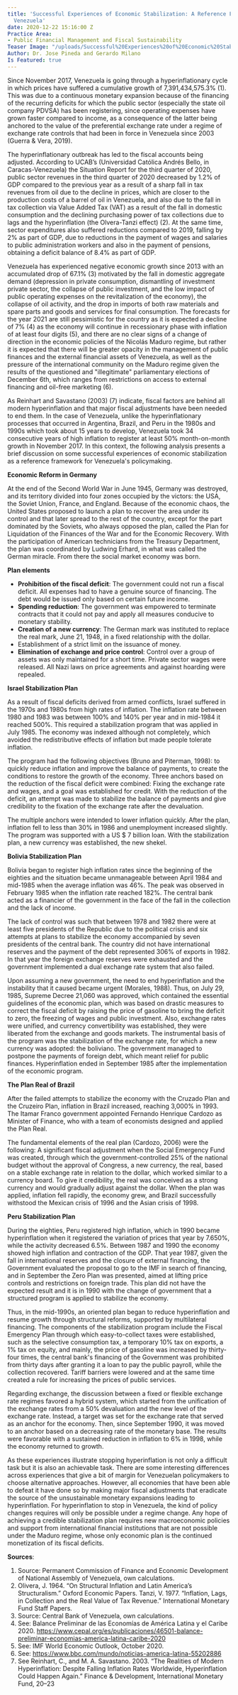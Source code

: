 ```yaml
---
title: 'Successful Experiences of Economic Stabilization: A Reference Framework for
  Venezuela'
date: 2020-12-22 15:16:00 Z
Practice Area:
- Public Financial Management and Fiscal Sustainability
Teaser Image: "/uploads/Successful%20Experiences%20of%20Economic%20Stabilization%20Teaser%20Image.png"
Author: Dr. Jose Pineda and Gerardo Milano
Is Featured: true
---
```


Since November 2017, Venezuela is going through a hyperinflationary cycle in which prices have suffered a cumulative growth of 7,391,434,575.3% (1). This was due to a continuous monetary expansion because of the financing of the recurring deficits for which the public sector (especially the state oil company PDVSA) has been registering, since operating expenses have grown faster compared to income, as a consequence of the latter being anchored to the value of the preferential exchange rate under a regime of exchange rate controls that had been in force in Venezuela since 2003 (Guerra & Vera, 2019). 

The hyperinflationary outbreak has led to the fiscal accounts being adjusted. According to UCAB’s (Universidad Católica Andrés Bello, in Caracas-Venezuela) the Situation Report for the third quarter of 2020, public sector revenues in the third quarter of 2020 decreased by 1.2% of GDP compared to the previous year as a result of a sharp fall in tax revenues from oil due to the decline in prices, which are closer to the production costs of a barrel of oil in Venezuela, and also due to the fall in tax collection via Value Added Tax (VAT) as a result of the fall in domestic consumption and the declining purchasing power of tax collections due to lags and the hyperinflation (the Olvera-Tanzi effect) (2). At the same time, sector expenditures also suffered reductions compared to 2019, falling by 2% as part of GDP, due to reductions in the payment of wages and salaries to public administration workers and also in the payment of pensions, obtaining a deficit balance of 8.4% as part of GDP.

Venezuela has experienced negative economic growth since 2013 with an accumulated drop of 67.1% (3) motivated by the fall in domestic aggregate demand (depression in private consumption, dismantling of investment private sector, the collapse of public investment, and the low impact of public operating expenses on the revitalization of the economy), the collapse of oil activity, and the drop in imports of both raw materials and spare parts and goods and services for final consumption. The forecasts for the year 2021 are still pessimistic for the country as it is expected a decline of 7% (4) as the economy will continue in recessionary phase with inflation of at least four digits (5), and there are no clear signs of a change of direction in the economic policies of the Nicolás Maduro regime, but rather it is expected that there will be greater opacity in the management of public finances and the external financial assets of Venezuela, as well as the pressure of the international community on the Maduro regime given the results of the questioned and "illegitimate" parliamentary elections of December 6th, which ranges from restrictions on access to external financing and oil-free marketing (6).  

As Reinhart and Savastano (2003) (7) indicate, fiscal factors are behind all modern hyperinflation and that major fiscal adjustments have been needed to end them. In the case of Venezuela, unlike the hyperinflationary processes that occurred in Argentina, Brazil, and Peru in the 1980s and 1990s which took about 15 years to develop, Venezuela took 34 consecutive years of high inflation to register at least 50% month-on-month growth in November 2017. In this context, the following analysis presents a brief discussion on some successful experiences of economic stabilization as a reference framework for Venezuela's policymaking.

**Economic Reform in Germany**

At the end of the Second World War in June 1945, Germany was destroyed, and its territory divided into four zones occupied by the victors: the USA, the Soviet Union, France, and England. Because of the economic chaos, the United States proposed to launch a plan to recover the area under its control and that later spread to the rest of the country, except for the part dominated by the Soviets, who always opposed the plan, called the Plan for Liquidation of the Finances of the War and for the Economic Recovery. With the participation of American technicians from the Treasury Department, the plan was coordinated by Ludwing Erhard, in what was called the German miracle. From there the social market economy was born.

**Plan elements**

- **Prohibition of the fiscal deficit**: The government could not run a fiscal deficit. All expenses had to have a genuine source of financing. The debt would be issued only based on certain future income.
- **Spending reduction**: The government was empowered to terminate contracts that it could not pay and apply all measures conducive to monetary stability.
- **Creation of a new currency**: The German mark was instituted to replace the real mark, June 21, 1948, in a fixed relationship with the dollar.
- Establishment of a strict limit on the issuance of money.
- **Elimination of exchange and price control**: Control over a group of assets was only maintained for a short time. Private sector wages were released. All Nazi laws on price agreements and against hoarding were repealed.



**Israel Stabilization Plan**

As a result of fiscal deficits derived from armed conflicts, Israel suffered in the 1970s and 1980s from high rates of inflation. The inflation rate between 1980 and 1983 was between 100% and 140% per year and in mid-1984 it reached 500%. This required a stabilization program that was applied in July 1985. The economy was indexed although not completely, which avoided the redistributive effects of inflation but made people tolerate inflation.

The program had the following objectives (Bruno and Piterman, 1998): to quickly reduce inflation and improve the balance of payments, to create the conditions to restore the growth of the economy. Three anchors based on the reduction of the fiscal deficit were combined: Fixing the exchange rate and wages, and a goal was established for credit. With the reduction of the deficit, an attempt was made to stabilize the balance of payments and give credibility to the fixation of the exchange rate after the devaluation.

The multiple anchors were intended to lower inflation quickly. After the plan, inflation fell to less than 30% in 1986 and unemployment increased slightly. The program was supported with a US $ 7 billion loan. With the stabilization plan, a new currency was established, the new shekel.



**Bolivia Stabilization Plan**

Bolivia began to register high inflation rates since the beginning of the eighties and the situation became unmanageable between April 1984 and mid-1985 when the average inflation was 46%. The peak was observed in February 1985 when the inflation rate reached 182%. The central bank acted as a financier of the government in the face of the fall in the collection and the lack of income.

The lack of control was such that between 1978 and 1982 there were at least five presidents of the Republic due to the political crisis and six attempts at plans to stabilize the economy accompanied by seven presidents of the central bank. The country did not have international reserves and the payment of the debt represented 306% of exports in 1982. In that year the foreign exchange reserves were exhausted and the government implemented a dual exchange rate system that also failed.

Upon assuming a new government, the need to end hyperinflation and the instability that it caused became urgent (Morales, 1988). Thus, on July 29, 1985, Supreme Decree 21,060 was approved, which contained the essential guidelines of the economic plan, which was based on drastic measures to correct the fiscal deficit by raising the price of gasoline to bring the deficit to zero, the freezing of wages and public investment. Also, exchange rates were unified, and currency convertibility was established, they were liberated from the exchange and goods markets. The instrumental basis of the program was the stabilization of the exchange rate, for which a new currency was adopted: the boliviano. The government managed to postpone the payments of foreign debt, which meant relief for public finances. Hyperinflation ended in September 1985 after the implementation of the economic program.



**The Plan Real of Brazil**

After the failed attempts to stabilize the economy with the Cruzado Plan and the Cruzeiro Plan, inflation in Brazil increased, reaching 3,000% in 1993. The Itamar Franco government appointed Fernando Henrique Cardozo as Minister of Finance, who with a team of economists designed and applied the Plan Real.

The fundamental elements of the real plan (Cardozo, 2006) were the following: A significant fiscal adjustment when the Social Emergency Fund was created, through which the government-controlled 25% of the national budget without the approval of Congress, a new currency, the real, based on a stable exchange rate in relation to the dollar, which worked similar to a currency board. To give it credibility, the real was conceived as a strong currency and would gradually adjust against the dollar. When the plan was applied, inflation fell rapidly, the economy grew, and Brazil successfully withstood the Mexican crisis of 1996 and the Asian crisis of 1998.


**Peru Stabilization Plan**

During the eighties, Peru registered high inflation, which in 1990 became hyperinflation when it registered the variation of prices that year by 7.650%, while the activity decreased 6.5%. Between 1987 and 1990 the economy showed high inflation and contraction of the GDP. That year 1987, given the fall in international reserves and the closure of external financing, the Government evaluated the proposal to go to the IMF in search of financing, and in September the Zero Plan was presented, aimed at lifting price controls and restrictions on foreign trade. This plan did not have the expected result and it is in 1990 with the change of government that a structured program is applied to stabilize the economy.

Thus, in the mid-1990s, an oriented plan began to reduce hyperinflation and resume growth through structural reforms, supported by multilateral financing. The components of the stabilization program include the Fiscal Emergency Plan through which easy-to-collect taxes were established, such as the selective consumption tax, a temporary 10% tax on exports, a 1% tax on equity, and mainly, the price of gasoline was increased by thirty-four times, the central bank's financing of the Government was prohibited from thirty days after granting it a loan to pay the public payroll, while the collection recovered. Tariff barriers were lowered and at the same time created a rule for increasing the prices of public services.

Regarding exchange, the discussion between a fixed or flexible exchange rate regimes favored a hybrid system, which started from the unification of the exchange rates from a 50% devaluation and the new level of the exchange rate. Instead, a target was set for the exchange rate that served as an anchor for the economy. Then, since September 1990, it was moved to an anchor based on a decreasing rate of the monetary base. The results were favorable with a sustained reduction in inflation to 6% in 1998, while the economy returned to growth.

As these experiences illustrate stopping hyperinflation is not only a difficult task but it is also an achievable task. There are some interesting differences across experiences that give a bit of margin for Venezuelan policymakers to choose alternative approaches. However, all economies that have been able to defeat it have done so by making major fiscal adjustments that eradicate the source of the unsustainable monetary expansions leading to hyperinflation. For hyperinflation to stop in Venezuela, the kind of policy changes requires will only be possible under a regime change. Any hope of achieving a credible stabilization plan requires new macroeconomic policies and support from international financial institutions that are not possible under the Maduro regime, whose only economic plan is the continued monetization of its fiscal deficits. 







**Sources**:

1. Source: Permanent Commission of Finance and Economic Development of National Assembly of Venezuela, own calculations.
2. Olivera, J. 1964. “On Structural Inflation and Latin America’s Structuralism.” Oxford Economic Papers.
Tanzi, V. 1977. “Inflation, Lags, in Collection and the Real Value of Tax Revenue.” International Monetary Fund Staff Papers.
3. Source: Central Bank of Venezuela, own calculations.
4. See: Balance Preliminar de las Economías de América Latina y el Caribe 2020. https://www.cepal.org/es/publicaciones/46501-balance-preliminar-economias-america-latina-caribe-2020
5. See: IMF World Economic Outlook, October 2020.
6. See: https://www.bbc.com/mundo/noticias-america-latina-55202886
7. See Reinhart, C., and M. A. Savastano. 2003. “The Realities of Modern Hyperinflation: Despite Falling Inflation Rates Worldwide, Hyperinflation Could Happen Again.” Finance & Development,
International Monetary Fund, 20–23
 






